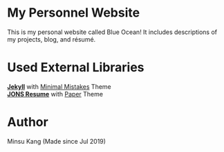 # My Personnel Website
This is my personal website called Blue Ocean! It includes descriptions of my projects, blog, and résumé.


# Used External Libraries 
**[Jekyll](https://github.com/jekyll/jekyll)** with [Minimal Mistakes](https://github.com/mmistakes/minimal-mistakes) Theme  
**[JONS Resume](https://github.com/jsonresume/resume-cli)** with [Paper](https://github.com/TimDaub/jsonresume-theme-paper) Theme


# Author
Minsu Kang (Made since Jul 2019)
